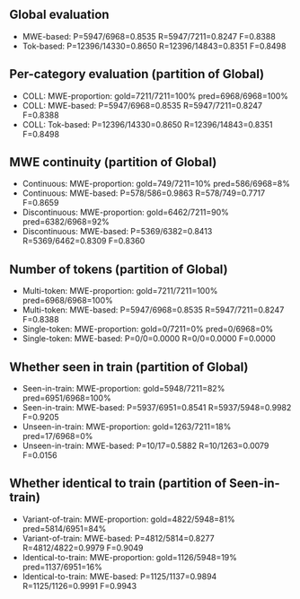 ## Global evaluation
* MWE-based: P=5947/6968=0.8535 R=5947/7211=0.8247 F=0.8388
* Tok-based: P=12396/14330=0.8650 R=12396/14843=0.8351 F=0.8498

## Per-category evaluation (partition of Global)
* COLL: MWE-proportion: gold=7211/7211=100% pred=6968/6968=100%
* COLL: MWE-based: P=5947/6968=0.8535 R=5947/7211=0.8247 F=0.8388
* COLL: Tok-based: P=12396/14330=0.8650 R=12396/14843=0.8351 F=0.8498

## MWE continuity (partition of Global)
* Continuous: MWE-proportion: gold=749/7211=10% pred=586/6968=8%
* Continuous: MWE-based: P=578/586=0.9863 R=578/749=0.7717 F=0.8659
* Discontinuous: MWE-proportion: gold=6462/7211=90% pred=6382/6968=92%
* Discontinuous: MWE-based: P=5369/6382=0.8413 R=5369/6462=0.8309 F=0.8360

## Number of tokens (partition of Global)
* Multi-token: MWE-proportion: gold=7211/7211=100% pred=6968/6968=100%
* Multi-token: MWE-based: P=5947/6968=0.8535 R=5947/7211=0.8247 F=0.8388
* Single-token: MWE-proportion: gold=0/7211=0% pred=0/6968=0%
* Single-token: MWE-based: P=0/0=0.0000 R=0/0=0.0000 F=0.0000

## Whether seen in train (partition of Global)
* Seen-in-train: MWE-proportion: gold=5948/7211=82% pred=6951/6968=100%
* Seen-in-train: MWE-based: P=5937/6951=0.8541 R=5937/5948=0.9982 F=0.9205
* Unseen-in-train: MWE-proportion: gold=1263/7211=18% pred=17/6968=0%
* Unseen-in-train: MWE-based: P=10/17=0.5882 R=10/1263=0.0079 F=0.0156

## Whether identical to train (partition of Seen-in-train)
* Variant-of-train: MWE-proportion: gold=4822/5948=81% pred=5814/6951=84%
* Variant-of-train: MWE-based: P=4812/5814=0.8277 R=4812/4822=0.9979 F=0.9049
* Identical-to-train: MWE-proportion: gold=1126/5948=19% pred=1137/6951=16%
* Identical-to-train: MWE-based: P=1125/1137=0.9894 R=1125/1126=0.9991 F=0.9943

